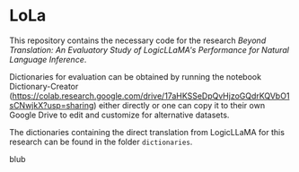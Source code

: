 # LoLa
This repository contains the necessary code for the research *Beyond Translation: An Evaluatory Study of LogicLLaMA's Performance for Natural Language Inference*.

Dictionaries for evaluation can be obtained by running the notebook Dictionary-Creator (https://colab.research.google.com/drive/17aHKSSeDpQvHjzoGQdrKQVbO1sCNwjkX?usp=sharing) either directly or one can copy it to their own Google Drive to edit and customize for alternative datasets.

The dictionaries containing the direct translation from LogicLLaMA for this research can be found in the folder <code>dictionaries</code>.

blub





